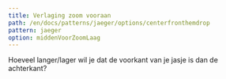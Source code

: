 ```yaml
---
title: Verlaging zoom vooraan
path: /en/docs/patterns/jaeger/options/centerfronthemdrop
pattern: jaeger
option: middenVoorZoomLaag
---
```


Hoeveel langer/lager wil je dat de voorkant van je jasje is dan de achterkant?